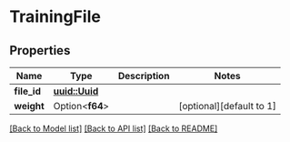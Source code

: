 # TrainingFile

## Properties

Name | Type | Description | Notes
------------ | ------------- | ------------- | -------------
**file_id** | [**uuid::Uuid**](uuid::Uuid.md) |  | 
**weight** | Option<**f64**> |  | [optional][default to 1]

[[Back to Model list]](../README.md#documentation-for-models) [[Back to API list]](../README.md#documentation-for-api-endpoints) [[Back to README]](../README.md)


